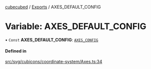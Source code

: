 [cubecubed](/reference/README.md) / [Exports](/reference/modules.md) / AXES\_DEFAULT\_CONFIG

# Variable: AXES\_DEFAULT\_CONFIG

• `Const` **AXES\_DEFAULT\_CONFIG**: [`AXES_CONFIG`](/reference/interfaces/AXES_CONFIG.md)

#### Defined in

[src/svg/cubicons/coordinate-system/Axes.ts:34](https://github.com/imaphatduc/cubecubed/blob/f8be6e1/src/svg/cubicons/coordinate-system/Axes.ts#L34)
